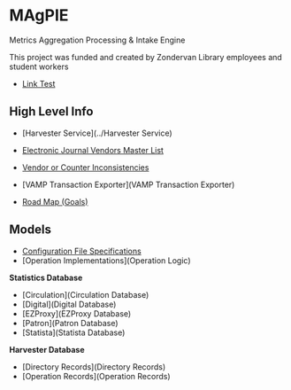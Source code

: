 # MAgPIE
Metrics Aggregation Processing &amp; Intake Engine

This project was funded and created by Zondervan Library employees and student workers

* [Link Test](../HarvesterService)

**High Level Info**
-------------
* [Harvester Service](../Harvester Service)

* [Electronic Journal Vendors Master List](Electronic%20Journal%20Vendors%20Master%20List)
* [Vendor or Counter Inconsistencies](https://bitbucket.org/zondervanhackers/zondervan-library/wiki/Vendor%20or%20Counter%20Inconsistencies.)
* [VAMP Transaction Exporter](VAMP Transaction Exporter)
* [Road Map (Goals)](RoadMap (Goals))


**Models**
-------------
* [Configuration File Specifications](Configuration%20File%20Specifications)
* [Operation Implementations](Operation Logic)

**Statistics Database**

* [Circulation](Circulation Database)
* [Digital](Digital Database)
* [EZProxy](EZProxy Database)
* [Patron](Patron Database)
* [Statista](Statista Database)

**Harvester Database**

* [Directory Records](Directory Records)
* [Operation Records](Operation Records)
